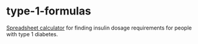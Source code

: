 # type-1-formulas
[Spreadsheet calculator](https://docs.google.com/spreadsheets/d/1LGaah2VlM_EmLH81urx0RWHukKQMjEQO9tSyYZpYbe4/edit?usp=sharing) for finding insulin dosage requirements for people with type 1 diabetes.
